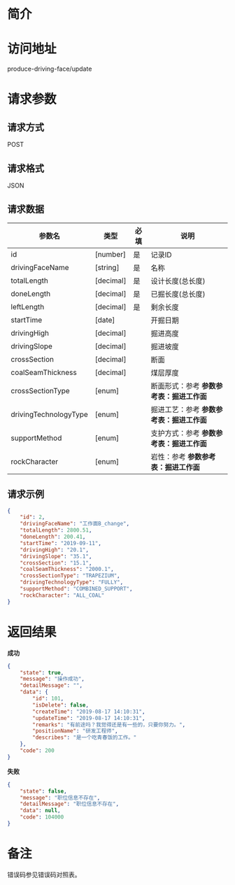 # 简介

# 访问地址
produce-driving-face/update

# 请求参数

## 请求方式
POST

## 请求格式
JSON

## 请求数据
|参数名|类型|必填|说明|
|-|-|-|-|
|id|[number]|是|记录ID|
|drivingFaceName|[string]|是|名称|
|totalLength|[decimal]|是|设计长度(总长度)|
|doneLength|[decimal]|是|已掘长度(总长度)|
|leftLength|[decimal]|是|剩余长度|
|startTime|[date]||开掘日期|
|drivingHigh|[decimal]||掘进高度|
|drivingSlope|[decimal]||掘进坡度|
|crossSection|[decimal]||断面|
|coalSeamThickness|[decimal]||煤层厚度|
|crossSectionType|[enum]||断面形式：参考 **参数参考表：掘进工作面**|
|drivingTechnologyType|[enum]||掘进工艺：参考 **参数参考表：掘进工作面**|
|supportMethod|[enum]||支护方式：参考 **参数参考表：掘进工作面**|
|rockCharacter|[enum]||岩性：参考 **参数参考表：掘进工作面**|
## 请求示例
```json
{
	"id": 2,
	"drivingFaceName": "工作面B_change",
	"totalLength": 2800.51,
	"doneLength": 200.41,
    "startTime": "2019-09-11",
    "drivingHigh": "20.1",
    "drivingSlope": "35.1",
    "crossSection": "15.1",
    "coalSeamThickness": "2000.1",
    "crossSectionType": "TRAPEZIUM",
    "drivingTechnologyType": "FULLY",
    "supportMethod": "COMBINED_SUPPORT",
    "rockCharacter": "ALL_COAL"
}
```

# 返回结果
**成功**
```json
{
    "state": true,
    "message": "操作成功",
    "detailMessage": "",
    "data": {
        "id": 101,
        "isDelete": false,
        "createTime": "2019-08-17 14:10:31",
        "updateTime": "2019-08-17 14:10:31",
        "remarks": "有前途吗？我觉得还是有一些的，只要你努力。",
        "positionName": "研发工程师",
        "describes": "是一个吃青春饭的工作。"
    },
    "code": 200
}
```

**失败**
```json
{
    "state": false,
    "message": "职位信息不存在",
    "detailMessage": "职位信息不存在",
    "data": null,
    "code": 104000
}
```

# 备注
错误码参见错误码对照表。